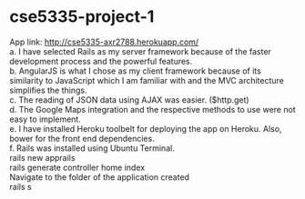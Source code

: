 # cse5335-project-1 <br />
App link: http://cse5335-axr2788.herokuapp.com/ <br />
a. I have selected Rails as my server framework because of the faster development process and the powerful features. <br />
b. AngularJS is what I chose as my client framework because of its similarity to JavaScript which I am familiar with and the MVC architecture simplifies the things. <br />
c. The reading of JSON data using AJAX was easier. ($http.get) <br />
d. The Google Maps integration and the respective methods to use were not easy to implement. <br />
e. I have installed Heroku toolbelt for deploying the app on Heroku. Also, bower for the front end dependencies. <br />
f. Rails was installed using Ubuntu Terminal.<br />
   rails new apprails <br />
   rails generate controller home index <br />
   Navigate to the folder of the application created <br />
   rails s <br />
